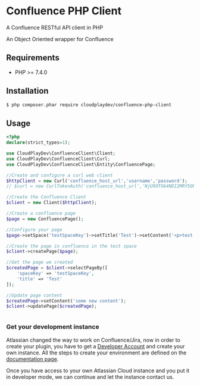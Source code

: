 # Confluence PHP Client
A Confluence RESTful API client in PHP

An Object Oriented wrapper for Confluence

## Requirements

* PHP >= 7.4.0

## Installation

```bash
$ php composer.phar require cloudplaydev/confluence-php-client
```

## Usage

```php
<?php
declare(strict_types=1);

use CloudPlayDev\ConfluenceClient\Client;
use CloudPlayDev\ConfluenceClient\Curl;
use CloudPlayDev\ConfluenceClient\Entity\ConfluencePage;

//Create and configure a curl web client
$httpClient = new Curl('confluence_host_url','username','password');
// $curl = new CurlTokenAuth('confluence_host_url','NjU9OTXA4NDI2MRY5OkBznOUO8YjaUF7KoOruZRXhILJ9');

//Create the Confluence Client
$client = new Client($httpClient);

//Create a confluence page
$page = new ConfluencePage();

//Configure your page
$page->setSpace('testSpaceKey')->setTitle('Test')->setContent('<p>test page</p>');

//Create the page in confluence in the test space
$client->createPage($page);

//Get the page we created
$createdPage = $client->selectPageBy([
    'spaceKey' => 'testSpaceKey',
    'title' => 'Test'
]);

//Update page content
$createdPage->setContent('some new content');
$client->updatePage($createdPage);



```


### Get your development instance

Atlassian changed the way to work on Confluence/Jira, now in order to create your plugin, you have to get a [Developer Account](http://go.atlassian.com/cloud-dev) and create your own instance. All the steps to create your environment are defined on the [documentation page](https://developer.atlassian.com/static/connect/docs/latest/guides/development-setup.html).

Once you have access to your own Atlassian Cloud instance and you put it in developer mode, we can continue and let the instance contact us.

